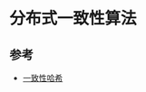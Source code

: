 ---
---
# 分布式一致性算法

## 参考

* [一致性哈希](https://coderxing.gitbooks.io/architecture-evolution/di-san-pian-ff1a-bu-luo/631-yi-zhi-xing-ha-xi.html)

